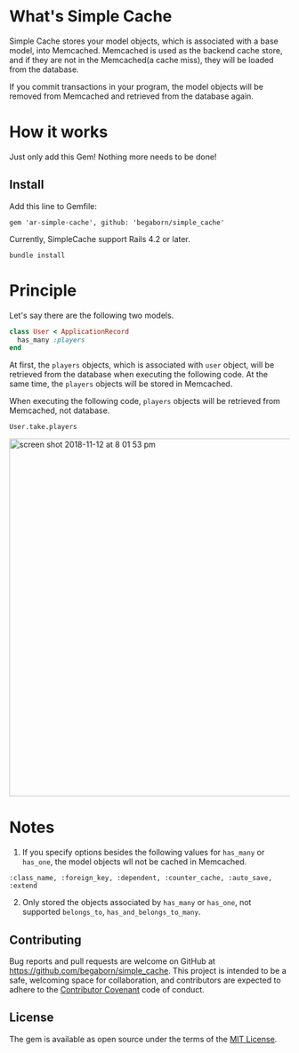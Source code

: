 # What's Simple Cache
Simple Cache stores your model objects, which is associated with a base model, into Memcached. Memcached is used as the backend cache store, and if they are not in the Memcached(a cache miss), they will be loaded from the database.

If you commit transactions in your program, the model objects will be removed from Memcached and retrieved from the database again.

# How it works 
Just only add this Gem! Nothing more needs to be done! 

## Install
Add this line to Gemfile:

```
gem 'ar-simple-cache', github: 'begaborn/simple_cache'
```
Currently, SimpleCache support Rails 4.2 or later. 


```
bundle install
```

# Principle 
Let's say there are the following two models. 
```ruby:user.rb
class User < ApplicationRecord
  has_many :players
end
``` 

At first, the `players` objects, which is associated with `user` object, will be retrieved from the database when executing the following code. At the same time, the `players` objects will be stored in Memcached.

When executing the following code, `players` objects will be retrieved from Memcached, not database.
```
User.take.players
```


<img width="643" alt="screen shot 2018-11-12 at 8 01 53 pm" src="https://user-images.githubusercontent.com/12689917/48343478-d4e44980-e6b5-11e8-90ad-b75e3356c9c9.png">


# Notes
1. If you specify options besides the following values for `has_many` or `has_one`, the model objects wll not be cached in Memcached.
```
:class_name, :foreign_key, :dependent, :counter_cache, :auto_save, :extend
```

2. Only stored the objects associated by `has_many` or `has_one`, not supported `belongs_to`, `has_and_belongs_to_many`.

## Contributing
Bug reports and pull requests are welcome on GitHub at https://github.com/begaborn/simple_cache. This project is intended to be a safe, welcoming space for collaboration, and contributors are expected to adhere to the [Contributor Covenant](http://contributor-covenant.org) code of conduct.

## License
The gem is available as open source under the terms of the [MIT License](https://opensource.org/licenses/MIT).
